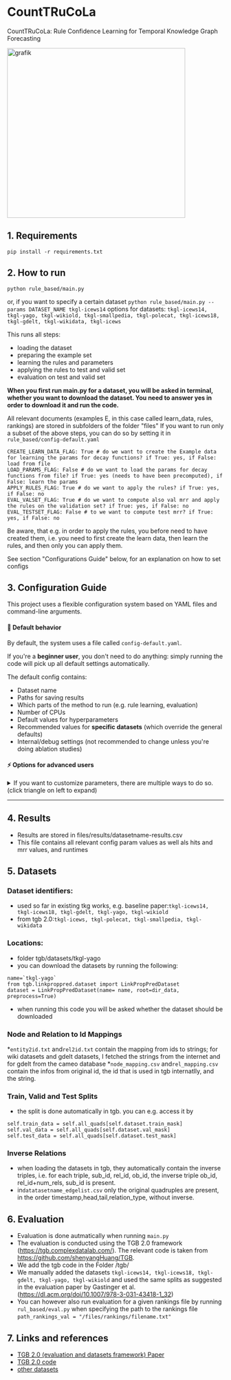 #     CountTRuCoLa
CountTRuCoLa: Rule Confidence Learning for Temporal Knowledge Graph Forecasting

<img width="414" height="394" alt="grafik" src="https://github.com/user-attachments/assets/9093b6b7-6987-4a94-a9dd-879acc322a5a" />




## 1. Requirements
`pip install -r requirements.txt`

## 2. How to run
`python rule_based/main.py` 

or, if you want to specify a certain dataset
`python rule_based/main.py --params DATASET_NAME tkgl-icews14`
options for datasets: `tkgl-icews14, tkgl-yago, tkgl-wikiold, tkgl-smallpedia, tkgl-polecat, tkgl-icews18, tkgl-gdelt, tkgl-wikidata, tkgl-icews`

This runs all steps:
* loading the dataset
* preparing the example set 
* learning the rules and parameters
* applying the rules to test and valid set
* evaluation on test and valid set

**When you first run main.py for a dataset, you will be asked in terminal, whether you want to download the dataset. You need to answer yes in order to download it and run the code.**

All relevant documents (examples E, in this case called learn_data, rules, rankings) are stored in subfolders of the folder "files"
If you want to run only a subset of the above steps, you can do so by setting it in `rule_based/config-default.yaml`

```
CREATE_LEARN_DATA_FLAG: True # do we want to create the Example data for learning the params for decay functions? if True: yes, if False: load from file
LOAD_PARAMS_FLAG: False # do we want to load the params for decay functions from file? if True: yes (needs to have been precomputed), if False: learn the params
APPLY_RULES_FLAG: True # do we want to apply the rules? if True: yes, if False: no
EVAL_VALSET_FLAG: True # do we want to compute also val mrr and apply the rules on the validation set? if True: yes, if False: no
EVAL_TESTSET_FLAG: False # to we want to compute test mrr? if True: yes, if False: no
```

Be aware, that e.g. in order to apply the rules, you before need to have created them, i.e. you need to first create the learn data, then learn the rules, and then only you can apply them.

See section "Configurations Guide" below, for an explanation on how to set configs


## 3. Configuration Guide

This project uses a flexible configuration system based on YAML files and command-line arguments.

#### 📜 Default behavior

By default, the system uses a file called `config-default.yaml`.  

If you're a **beginner user**, you don't need to do anything: simply running the code will pick up all default settings automatically.

The default config contains:

- Dataset name
- Paths for saving results
- Which parts of the method to run (e.g. rule learning, evaluation)
- Number of CPUs
- Default values for hyperparameters
- Recommended values for **specific datasets** (which override the general defaults)
- Internal/debug settings (not recommended to change unless you're doing ablation studies)


#### ⚡️ Options for advanced users
<details> <summary>If you want to customize parameters, there are multiple ways to do so. (click triangle on left to expand)</summary>



#### 1️⃣ Modify the default config (least recommended)

You can directly edit `config-default.yaml`.  
✅ Easy, but can make version control and reproducibility harder.

#### 2️⃣ Use your own config file

Best practice:

- Copy `config-default.yaml` to a new file (e.g. `my-config.yaml`).
- Modify only the parameters you want.
- Tell the program to use your custom config:

Example (command line):
```bash
python rule_based/main.py --config my-config.yaml
```
Example (in main.py)
```
parser.add_argument("--config", type=str, default="my-config.yaml", help="Path to the configuration file")
```


#### 3️⃣ Override parameters from the command line

You can override any config value by passing `--params` at runtime.

Example: Overriding the dataset
```bash
python rule_based/main.py --params DATASET_NAME='tkgl-icews14'
```
Example: Overriding multiple params
```bash
python rule_based/main.py --params DATASET_NAME='tkgl-icews14' Z_RULES_FACTOR=0.2 LEARN_WINDOW_SIZE=100
```
This is useful for quick experiments, grid search, or scripting.

#### 4️⃣ Override parameters programmatically

You can also pass parameter overrides directly from a Python script using the `options_call` argument in `main()`.

#### Example
```python
from main import main

options_call = {
    "DATASET_NAME": "tkgl-yago",
    "Z_RULES_FACTOR": 0.22352,
    "LEARN_PARAMS_OPTION": "static"
}

val_mrr = main(options_call=options_call)
```

This is ideal when you're using Python to orchestrate multiple experiments or doing hyperparameter sweeps.  
You can keep your experiment management clean and reproducible in code without editing config files or writing long command-line calls.



### ⚠️ Recommended usage

We **recommend using only one** of these override mechanisms at a time:

| Method          | Best for                          |
|------------------|-----------------------------------|
| Config file      | Reproducibility, sharing setups  |
| `--params`       | Quick overrides from terminal    |
| `options_call`   | Programmatic workflows in Python |

⚠️ **Avoid combining all three** unless you're sure about the override hierarchy. Mixing sources can lead to unexpected values.


### 🧭 Parameter override hierarchy

When multiple sources are used, the final configuration is resolved in this order (lowest to highest precedence):

1️⃣ **Default parameters**  
   - Defined at the top level of `config-default.yaml`.  
   - These are general-purpose starting values.

2️⃣ **Dataset-specific overrides**  
   - Located under `DATASET_OVERRIDES` in `config-default.yaml`.  
   - Activated automatically if `DATASET_NAME` is set (even via later overrides!).  
   - These overwrite the general defaults to match known good settings for specific datasets.

3️⃣ **Command-line overrides (`--params`)**  
   - Passed as terminal arguments.  
   - These overwrite both defaults and dataset-specific settings.  
   - Great for quickly testing changes without editing files.

4️⃣ **Programmatic overrides (`options_call`)**  
   - Passed directly to the `main()` function in code.  
   - Highest precedence.  
   - Ideal for scripts, hyperparameter sweeps, or notebooks.


Special note on `DATASET_NAME` and dataset-specific overrides

If you change `DATASET_NAME` via `--params` or `options_call`, **the system automatically re-applies the corresponding dataset-specific overrides**—but only for parameters you did not explicitly set in your overrides.




</details>


---
## 4. Results
* Results are stored in files/results/datasetname-results.csv
* This file contains all relevant config param values as well als hits and mrr values, and runtimes


## 5. Datasets

### Dataset identifiers:
* used so far in existing tkg works, e.g. baseline paper:`tkgl-icews14, tkgl-icews18, tkgl-gdelt, tkgl-yago, tkgl-wikiold`
* from tgb 2.0:`tkgl-icews, tkgl-polecat, tkgl-smallpedia, tkgl-wikidata`

### Locations:
* folder tgb/datasets/tkgl-yago
* you can download the datasets by running the following:
```
name=`tkgl-yago`
from tgb.linkproppred.dataset import LinkPropPredDataset
dataset = LinkPropPredDataset(name= name, root=dir_data, preprocess=True)
```
* when running this code you will be asked whether the dataset should be downloaded

### Node and Relation to Id Mappings
*`entity2id.txt` and`rel2id.txt` contain the mapping from ids to strings; for wiki datasets and gdelt datasets, I fetched the strings from the internet and for gdelt from the cameo database
*`node_mapping.csv` and`rel_mapping.csv` contain the infos from original id, the id that is used in tgb internatlly, and the string.

### Train, Valid and Test Splits
* the split is done automatically in tgb. you can e.g. access it by
```
self.train_data = self.all_quads[self.dataset.train_mask]
self.val_data = self.all_quads[self.dataset.val_mask]
self.test_data = self.all_quads[self.dataset.test_mask]
```



### Inverse Relations
* when loading the datasets in tgb, they automatically contain the inverse triples, i.e. for each triple, sub_id, rel_id, ob_id, the inverse triple ob_id, rel_id+num_rels, sub_id is present.
* in`datatasetname_edgelist.csv` only the original quadruples are present, in the order timestamp,head,tail,relation_type, without inverse.


## 6. Evaluation
* Evaluation is done autmatically when running `main.py`
* The evaluation is conducted using the TGB 2.0 framework (https://tgb.complexdatalab.com/). The relevant code is taken from https://github.com/shenyangHuang/TGB. 
* We add the tgb code in the Folder /tgb/
* We manually added the datasets `tkgl-icews14, tkgl-icews18, tkgl-gdelt, tkgl-yago, tkgl-wikiold` and used the same splits as suggested in the evaluation paper by Gastinger et al. (https://dl.acm.org/doi/10.1007/978-3-031-43418-1_32) 
* You can however also run evaluation for a given rankings file by running `rul_based/eval.py` when specifying the path to the rankings file `path_rankings_val = "/files/rankings/filename.txt"`




## 7. Links and references
* [TGB 2.0 (evaluation and datasets framework) Paper](https://arxiv.org/abs/2406.09639v1)
* [TGB 2.0 code](https://github.com/shenyangHuang/TGB)
* [other datasets](https://github.com/nec-research/TKG-Forecasting-Evaluation/tree/main/data)
  

